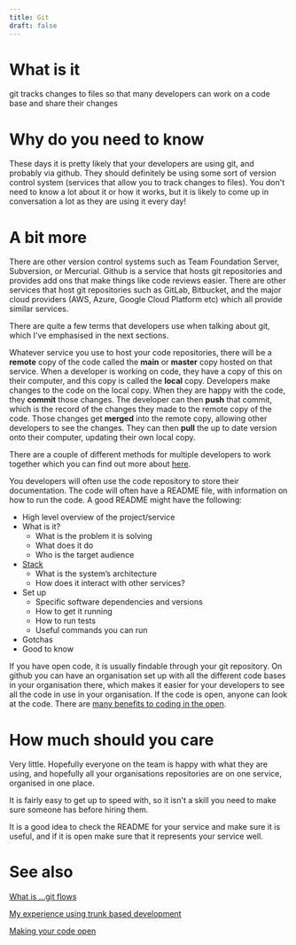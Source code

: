 ```yaml
---
title: Git
draft: false
---
```


# What is it
git tracks changes to files so that many developers can work on a code base and share their changes

# Why do you need to know
These days it is pretty likely that your developers are using git, and probably via github. They should definitely be using some sort of version control system (services that allow you to track changes to files). You don't need to know a lot about it or how it works, but it is likely to come up in conversation a lot as they are using it every day!

# A bit more
There are other version control systems such as Team Foundation Server, Subversion, or Mercurial. Github is a service that hosts git repositories and provides add ons that make things like code reviews easier. There are other services that host git repositories such as GitLab, Bitbucket, and the major cloud providers (AWS, Azure, Google Cloud Platform etc) which all provide similar services.

There are quite a few terms that developers use when talking about git, which I've emphasised in the next sections.

Whatever service you use to host your code repositories, there will be a **remote** copy of the code called the **main** or **master** copy hosted on that service. When a developer is working on code, they have a copy of this on their computer, and this copy is called the **local** copy. Developers make changes to the code on the local copy. When they are happy with the code, they **commit** those changes. The developer can then **push** that commit, which is the record of the changes they made to the remote copy of the code. Those changes get **merged** into the remote copy, allowing other developers to see the changes. They can then **pull** the up to date version onto their computer, updating their own local copy.

There are a couple of different methods for multiple developers to work together which you can find out more about [here](./git-flows).

You developers will often use the code repository to store their documentation. The code will often have a README file, with information on how to run the code. A good README might have the following:

- High level overview of the project/service
- What is it?
    - What is the problem it is solving
    - What does it do
    - Who is the target audience
- [Stack](./the-stack)
    - What is the system’s architecture
    - How does it interact with other services?
- Set up
    - Specific software dependencies and versions
    - How to get it running
    - How to run tests
    - Useful commands you can run
- Gotchas
- Good to know

If you have open code, it is usually findable through your git repository. On github you can have an organisation set up with all the different code bases in your organisation there, which makes it easier for your developers to see all the code in use in your organisation. If the code is open, anyone can look at the code. There are [many benefits to coding in the open](https://gds.blog.gov.uk/2017/09/04/the-benefits-of-coding-in-the-open/).


# How much should you care
Very little. Hopefully everyone on the team is happy with what they are using, and hopefully all your organisations repositories are on one service, organised in one place. 

It is fairly easy to get up to speed with, so it isn't a skill you need to make sure someone has before hiring them.

It is a good idea to check the README for your service and make sure it is useful, and if it is open make sure that it represents your service well.


# See also
[What is ...git flows](./git-flows)

[My experience using trunk based development](../posts/2023-03-13---trunk-based-development)

[Making your code open](https://www.gov.uk/service-manual/technology/making-source-code-open-and-reusable)


